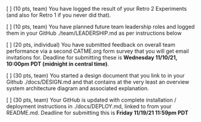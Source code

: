 [ ] (10 pts, team) You have logged the result of your Retro 2 Experiments (and also for Retro 1 if you never did that).

[ ] (10 pts, team) You have planned future team leadership roles and logged them in your GitHub ./team/LEADERSHIP.md as per instructions below 

[ ] (20 pts, individual) You have submitted feedback on overall team performance via a second CATME.org form survey that you will get email invitations for. Deadline for submitting these is **Wednesday 11/10/21, 10:00pm PDT (midnight in central time)**.

[ ] (30 pts, team) You started a design document that you link to in your Github ./docs/DESIGN.md and that contains at the very least an overview system architecture diagram and associated explanation. 

[ ] (30 pts, team) Your GitHub is updated with complete installation / deployment instructions in ./docs/DEPLOY.md, linked to from your README.md. Deadline for submitting this is **Friday 11/19/21 11:59pm PDT**
